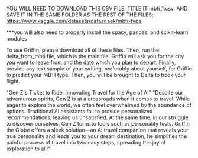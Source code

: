 YOU WILL NEED TO DOWNLOAD THIS CSV FILE, TITLE IT mbti_1.csv, AND SAVE IT IN THE SAME FOLDER AS THE REST OF THE FILES: https://www.kaggle.com/datasets/datasnaek/mbti-type

***you will also need to properly install the spacy, pandas, and scikit-learn modules

To use Griffin, please download all of these files. 
Then, run the delta_from_mbti file, which is the main file. 
Griffin will ask you for the city you want to leave from and the date which you plan to depart. 
Finally, provide any text sample of your writing, preferably about yourself, for Griffin to predict your MBTI type. 
Then, you will be brought to Delta to book your flight.

"Gen Z's Ticket to Ride: Innovating Travel for the Age of AI"
"Despite our adventurous spirits, Gen Z is at a crossroads when it comes to travel. While eager to explore the world, we often feel overwhelmed by the abundance of options. Traditional AI assistants fail to provide personalized recommendations, leaving us unsatisfied. At the same time, in our struggle to discover ourselves, Gen Z turns to tools such as personality tests. Griffin the Globe offers a sleek solution—an AI travel companion that reveals your true personality and leads you to your dream destination, he simplifies the painful process of travel into two easy steps, spreading the joy of exploration to all!"
